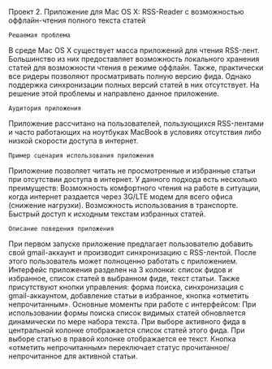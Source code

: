 Проект 2. Приложение для Mac OS X: RSS-Reader с возможностью оффлайн-чтения полного текста статей

	Решаемая проблема
В среде Mac OS X существует масса приложений для чтения RSS-лент. Большинство из них предоставляет возможность локального хранения статей для возможности чтения в режиме оффлайн. Также, практически все ридеры позволяют просматривать полную версию фида. Однако поддержка синхронизации полных версий статей в них отсутствует. На решение этой проблемы и направлено данное приложение.

	Аудитория приложения
Приложение рассчитано на пользователей, пользующихся RSS-лентами и часто работающих на ноутбуках MacBook в условиях отсутствия либо низкой скорости доступа в интернет. 
	
	Пример сценария использования приложения
Приложение позволяет читать не просмотренные и избранные статьи при отсутствии доступа в интернет. У данного подхода есть несколько преимуществ:
Возможность комфортного чтения на работе в ситуации, когда интернет раздается через 3G/LTE модем для всего офиса (снижение нагрузки).
Возможность использования в транспорте.
Быстрый доступ к исходным текстам избранных статей.
	
	Описание поведения приложения
При первом запуске приложение предлагает пользователю добавить свой gmail-аккаунт и производит синхронизацию с RSS-лентой. После этого пользователь может полноценно работать с приложением. Интерфейс приложения разделен на 3 колонки: список фидов и избранное, список статей в выбранном фиде, текст статьи. Также присутствуют кнопки управления: форма поиска, синхронизация с gmail-аккаунтом, добавление статьи в избранное, кнопка «отметить непрочитанным».
	Основные моменты при работе с интерфейсом:
При использовании формы поиска список видимых статей обновляется динамически по мере набора текста.
При выборе активного фида в центральной колонке отображается список статей этого фида.
При выборе статью в правой колонке отображается ее текст.
Кнопка «отметить непрочитанным» переключает статус прочитанное/непрочитанное для активной статьи.
